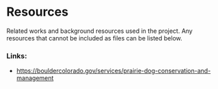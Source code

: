 # Resources

Related works and background resources used in the project. Any resources that cannot be included as files can be listed below.

### Links:
- https://bouldercolorado.gov/services/prairie-dog-conservation-and-management
